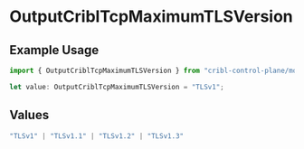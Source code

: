 # OutputCriblTcpMaximumTLSVersion

## Example Usage

```typescript
import { OutputCriblTcpMaximumTLSVersion } from "cribl-control-plane/models";

let value: OutputCriblTcpMaximumTLSVersion = "TLSv1";
```

## Values

```typescript
"TLSv1" | "TLSv1.1" | "TLSv1.2" | "TLSv1.3"
```